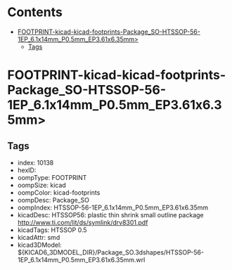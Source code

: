 



Contents
========

* [FOOTPRINT-kicad-kicad-footprints-Package_SO-HTSSOP-56-1EP_6.1x14mm_P0.5mm_EP3.61x6.35mm>](#footprint-kicad-kicad-footprints-package_so-htssop-56-1ep_61x14mm_p05mm_ep361x635mm)
	* [Tags](#tags)

# FOOTPRINT-kicad-kicad-footprints-Package_SO-HTSSOP-56-1EP_6.1x14mm_P0.5mm_EP3.61x6.35mm>

## Tags

- index: 10138
- hexID: 
- oompType: FOOTPRINT
- oompSize: kicad
- oompColor: kicad-footprints
- oompDesc: Package_SO
- oompIndex: HTSSOP-56-1EP_6.1x14mm_P0.5mm_EP3.61x6.35mm
- kicadDesc: HTSSOP56: plastic thin shrink small outline package http://www.ti.com/lit/ds/symlink/drv8301.pdf
- kicadTags: HTSSOP 0.5
- kicadAttr: smd
- kicad3DModel: ${KICAD6_3DMODEL_DIR}/Package_SO.3dshapes/HTSSOP-56-1EP_6.1x14mm_P0.5mm_EP3.61x6.35mm.wrl

